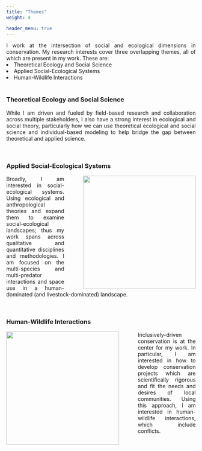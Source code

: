 ```yaml
---
title: "Themes"
weight: 4

header_menu: true
---
```


<div style="text-align: justify">I work at the intersection of social and ecological dimensions in conservation. My research interests cover three overlapping themes, all of which are present in my work. These are:

<li> Theoretical Ecology and Social Science
<li> Applied Social-Ecological Systems
<li> Human-Wildlife Interactions </li>


<br>

### Theoretical Ecology and Social Science
While I am driven and fueled by field-based research and collaboration across multiple stakeholders, I also have a strong interest in ecological and social theory, particularly how we can use theoretical ecological and social science and individual-based modeling to help bridge the gap between theoretical and applied science.

<br>

### Applied Social-Ecological Systems


<img style= "float:right; padding-left:50px" src="images/ele,zeb,cow.png" 
     width="300" 
     height="300"/>
     Broadly, I am interested in social-ecological systems. Using ecological and anthropological theories and expand them to examine social-ecological landscapes; thus my work spans across qualitative and quantitative disciplines and methodologies. I am focused on the multi-species and multi-predator interactions and space use in a human-dominated (and livestock-dominated) landscape.




<br>

### Human-Wildlife Interactions
<img style= "float:left; padding-right:50px" src="images/Enosnare2.png" 
     width="300" 
     height="300"/>


Inclusively-driven conservation is at the center for my work. In particular, I am interested in how to develop conservation projects which are scientifically rigorous and fit the needs and desires of local communities. Using this approach, I am interested in human-wildlife interactions, which include conflicts.


